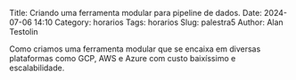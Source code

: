 Title: Criando uma ferramenta modular para pipeline de dados.
Date: 2024-07-06 14:10
Category: horarios
Tags: horarios
Slug: palestra5
Author: Alan Testolin



Como criamos uma ferramenta modular que se encaixa em diversas plataformas como GCP, AWS e Azure com custo baixíssimo e escalabilidade.